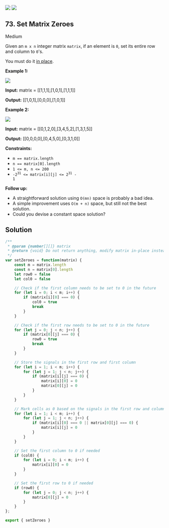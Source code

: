 [![](https://img.shields.io/github/stars/LeetCode-in-JavaScript/LeetCode-in-JavaScript?label=Stars&style=flat-square)](https://github.com/LeetCode-in-JavaScript/LeetCode-in-JavaScript)
[![](https://img.shields.io/github/forks/LeetCode-in-JavaScript/LeetCode-in-JavaScript?label=Fork%20me%20on%20GitHub%20&style=flat-square)](https://github.com/LeetCode-in-JavaScript/LeetCode-in-JavaScript/fork)

## 73\. Set Matrix Zeroes

Medium

Given an `m x n` integer matrix `matrix`, if an element is `0`, set its entire row and column to `0`'s.

You must do it [in place](https://en.wikipedia.org/wiki/In-place_algorithm).

**Example 1:**

![](https://assets.leetcode.com/uploads/2020/08/17/mat1.jpg)

**Input:** matrix = \[\[1,1,1],[1,0,1],[1,1,1]]

**Output:** [[1,0,1],[0,0,0],[1,0,1]]

**Example 2:**

![](https://assets.leetcode.com/uploads/2020/08/17/mat2.jpg)

**Input:** matrix = \[\[0,1,2,0],[3,4,5,2],[1,3,1,5]]

**Output:** [[0,0,0,0],[0,4,5,0],[0,3,1,0]]

**Constraints:**

*   `m == matrix.length`
*   `n == matrix[0].length`
*   `1 <= m, n <= 200`
*   <code>-2<sup>31</sup> <= matrix[i][j] <= 2<sup>31</sup> - 1</code>

**Follow up:**

*   A straightforward solution using `O(mn)` space is probably a bad idea.
*   A simple improvement uses `O(m + n)` space, but still not the best solution.
*   Could you devise a constant space solution?

## Solution

```javascript
/**
 * @param {number[][]} matrix
 * @return {void} Do not return anything, modify matrix in-place instead.
 */
var setZeroes = function(matrix) {
    const m = matrix.length
    const n = matrix[0].length
    let row0 = false
    let col0 = false

    // Check if the first column needs to be set to 0 in the future
    for (let i = 0; i < m; i++) {
        if (matrix[i][0] === 0) {
            col0 = true
            break
        }
    }

    // Check if the first row needs to be set to 0 in the future
    for (let j = 0; j < n; j++) {
        if (matrix[0][j] === 0) {
            row0 = true
            break
        }
    }

    // Store the signals in the first row and first column
    for (let i = 1; i < m; i++) {
        for (let j = 1; j < n; j++) {
            if (matrix[i][j] === 0) {
                matrix[i][0] = 0
                matrix[0][j] = 0
            }
        }
    }

    // Mark cells as 0 based on the signals in the first row and column
    for (let i = 1; i < m; i++) {
        for (let j = 1; j < n; j++) {
            if (matrix[i][0] === 0 || matrix[0][j] === 0) {
                matrix[i][j] = 0
            }
        }
    }

    // Set the first column to 0 if needed
    if (col0) {
        for (let i = 0; i < m; i++) {
            matrix[i][0] = 0
        }
    }

    // Set the first row to 0 if needed
    if (row0) {
        for (let j = 0; j < n; j++) {
            matrix[0][j] = 0
        }
    }
};

export { setZeroes }
```